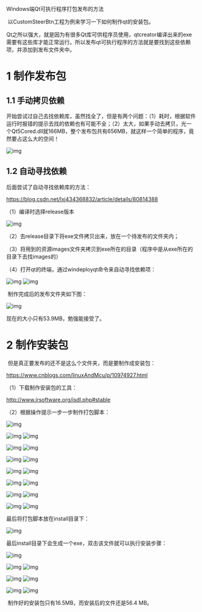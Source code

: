 Windows端Qt可执行程序打包发布的方法

​    以CustomSteerBtn工程为例来学习一下如何制作qt的安装包。

​    Qt之所以强大，就是因为有很多Qt库可供程序员使用，qtcreator编译出来的exe需要有这些库才能正常运行。所以发布qt可执行程序的方法就是要找到这些依赖项，并添加到发布文件夹中。

# 1 制作发布包

## 1.1 手动拷贝依赖

​    开始尝试过自己去找依赖库，虽然找全了，但是有两个问题：（1）耗时，根据软件运行时报错的提示去找的依赖也有可能不全；（2）太大，如果手动去拷贝，光一个Qt5Cored.dll就166MB，整个发布包共有656MB，就这样一个简单的程序，竟然要占这么大的空间！

![img](.\01\clip_image002.jpg)

## 1.2 自动寻找依赖

后面尝试了自动寻找依赖库的方法：

https://blog.csdn.net/lxj434368832/article/details/80814388

（1）编译时选择release版本

![img](.\01\clip_image004.jpg)

（2）去release目录下将exe文件拷贝出来，放在一个待发布的文件夹内；

 

（3）将用到的资源images文件夹拷贝到exe所在的目录（程序中是从exe所在的目录下去找images的）

（4）打开qt的终端，通过windeployqt命令来自动寻找依赖项：

![img](.\01\clip_image006.jpg) ![img](.\01\clip_image008.jpg)

 

​    制作完成后的发布文件夹如下图：

![img](.\01\clip_image010.jpg)

 

现在的大小只有53.9MB，勉强能接受了。

 

# 2 制作安装包

​    但是真正要发布的还不是这么个文件夹，而是要制作成安装包：

https://www.cnblogs.com/linuxAndMcu/p/10974927.html

（1）下载制作安装包的工具：

http://www.jrsoftware.org/isdl.php#stable

（2）根据操作提示一步一步制作打包脚本：

![img](.\01\clip_image012.jpg)

 

![img](.\01\clip_image014.jpg) ![img](.\01\clip_image016.jpg)

![img](.\01\clip_image018.jpg) ![img](.\01\clip_image020.jpg)

![img](.\01\clip_image022.jpg) ![img](.\01\clip_image024.jpg)

![img](.\01\clip_image026.jpg) ![img](.\01\clip_image028.jpg)

![img](.\01\clip_image030.jpg) ![img](.\01\clip_image032.jpg)

![img](.\01\clip_image034.jpg) ![img](.\01\clip_image036.jpg)

![img](.\01\clip_image038.jpg) ![img](.\01\clip_image040.jpg)

最后将打包脚本放在install目录下：

![img](.\01\clip_image042.jpg)

最后install目录下会生成一个exe，双击该文件就可以执行安装步骤：

![img](.\01\clip_image044.jpg)

![img](.\01\clip_image046.jpg) ![img](.\01\clip_image048.jpg)

![img](.\01\clip_image050.jpg) ![img](.\01\clip_image052.jpg)

![img](.\01\clip_image054.jpg) ![img](.\01\clip_image056.jpg)

​    制作好的安装包只有16.5MB，而安装后的文件还是56.4 MB。

 

 

 

 

 

 

 





